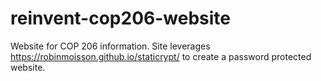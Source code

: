 # reinvent-cop206-website

Website for COP 206 information. Site leverages https://robinmoisson.github.io/staticrypt/ to create a password protected website.

